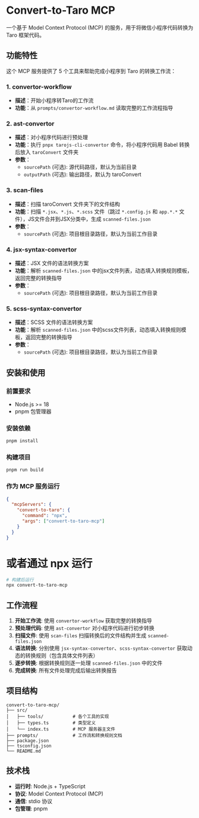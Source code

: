# Convert-to-Taro MCP

一个基于 Model Context Protocol (MCP) 的服务，用于将微信小程序代码转换为 Taro 框架代码。

## 功能特性

这个 MCP 服务提供了 5 个工具来帮助完成小程序到 Taro 的转换工作流：

### 1. convertor-workflow
- **描述**：开始小程序转Taro的工作流
- **功能**：从 `prompts/convertor-workflow.md` 读取完整的工作流程指导

### 2. ast-convertor
- **描述**：对小程序代码进行预处理
- **功能**：执行 `pnpx tarojs-cli-convertor` 命令，将小程序代码用 Babel 转换后放入 `taroConvert` 文件夹
- **参数**：
  - `sourcePath` (可选): 源代码路径，默认为当前目录
  - `outputPath` (可选): 输出路径，默认为 taroConvert

### 3. scan-files
- **描述**：扫描 taroConvert 文件夹下的文件结构
- **功能**：扫描 `*.jsx`、`*.js`、`*.scss` 文件（跳过 `*.config.js` 和 `app.*.*` 文件），JS文件合并到JSX分类中，生成 `scanned-files.json`
- **参数**：
  - `sourcePath` (可选): 项目根目录路径，默认为当前工作目录

### 4. jsx-syntax-convertor
- **描述**：JSX 文件的语法转换方案
- **功能**：解析 `scanned-files.json` 中的jsx文件列表，动态填入转换规则模板，返回完整的转换指导
- **参数**：
  - `sourcePath` (可选): 项目根目录路径，默认为当前工作目录

### 5. scss-syntax-convertor
- **描述**：SCSS 文件的语法转换方案
- **功能**：解析 `scanned-files.json` 中的scss文件列表，动态填入转换规则模板，返回完整的转换指导
- **参数**：
  - `sourcePath` (可选): 项目根目录路径，默认为当前工作目录

## 安装和使用

### 前置要求
- Node.js >= 18
- pnpm 包管理器

### 安装依赖
```bash
pnpm install
```

### 构建项目
```bash
pnpm run build
```

### 作为 MCP 服务运行
```json
{
  "mcpServers": {
    "convert-to-taro": {
      "command": "npx",
      "args": ["convert-to-taro-mcp"]
    }
  }
}
```

# 或者通过 npx 运行
```bash
# 构建后运行
npx convert-to-taro-mcp
```

## 工作流程

1. **开始工作流**: 使用 `convertor-workflow` 获取完整的转换指导
2. **预处理代码**: 使用 `ast-convertor` 对小程序代码进行初步转换
3. **扫描文件**: 使用 `scan-files` 扫描转换后的文件结构并生成 `scanned-files.json`
4. **语法转换**: 分别使用 `jsx-syntax-convertor`、`scss-syntax-convertor` 获取动态的转换规则（包含具体文件列表）
5. **逐步转换**: 根据转换规则逐一处理 `scanned-files.json` 中的文件
6. **完成转换**: 所有文件处理完成后输出转换报告

## 项目结构

```
convert-to-taro-mcp/
├── src/
│   ├── tools/           # 各个工具的实现
│   ├── types.ts         # 类型定义
│   └── index.ts         # MCP 服务器主文件
├── prompts/             # 工作流和转换规则文档
├── package.json
├── tsconfig.json
└── README.md
```

## 技术栈

- **运行时**: Node.js + TypeScript
- **协议**: Model Context Protocol (MCP)
- **通信**: stdio 协议
- **包管理**: pnpm

